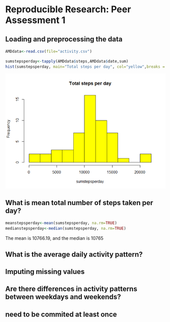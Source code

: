 # Reproducible Research: Peer Assessment 1




## Loading and preprocessing the data

```r
AMDdata<-read.csv(file="activity.csv")
```


```r
sumstepsperday<-tapply(AMDdata$steps,AMDdata$date,sum)
hist(sumstepsperday, main="Total steps per day", col="yellow",breaks = 10)
```

![](PA1_template_files/figure-html/histogram-1.png)<!-- -->

## What is mean total number of steps taken per day?

```r
meanstepsperday<-mean(sumstepsperday, na.rm=TRUE)
medianstepsperday<-median(sumstepsperday, na.rm=TRUE)
```
The mean is 10766.19, and the median is 10765

## What is the average daily activity pattern?



## Imputing missing values



## Are there differences in activity patterns between weekdays and weekends?


## need to be commited at least once
